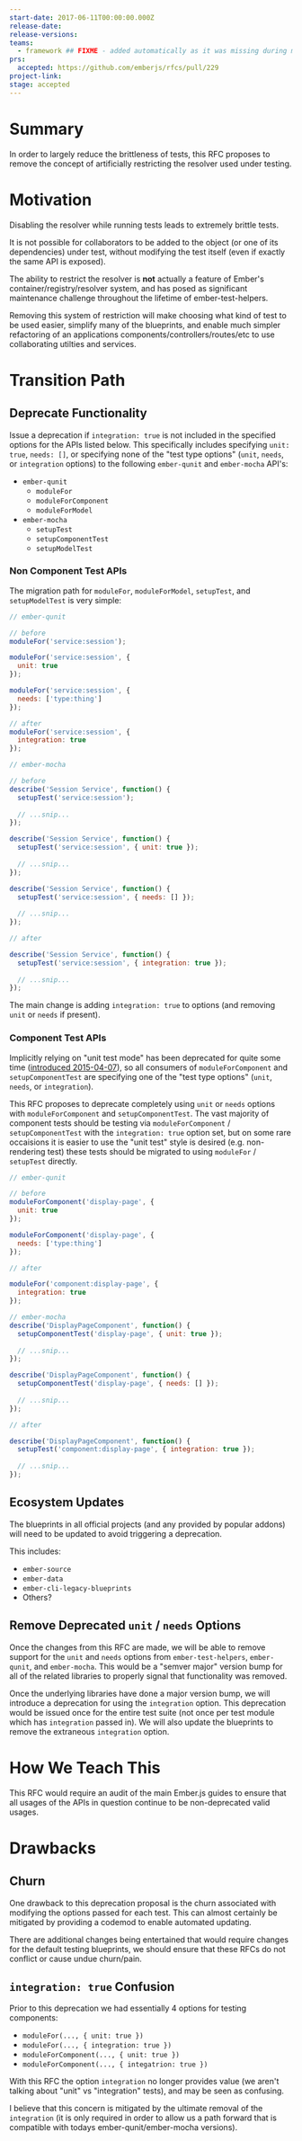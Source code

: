 ```yaml
---
start-date: 2017-06-11T00:00:00.000Z
release-date:
release-versions: 
teams: 
  - framework ## FIXME - added automatically as it was missing during migration
prs:
  accepted: https://github.com/emberjs/rfcs/pull/229
project-link: 
stage: accepted
---
```


# Summary

In order to largely reduce the brittleness of tests, this RFC proposes to
remove the concept of artificially restricting the resolver used under
testing.

# Motivation

Disabling the resolver while running tests leads to extremely brittle tests.

It is not possible for collaborators to be added to the object (or one
of its dependencies) under test, without modifying the test itself (even if
exactly the same API is exposed). 

The ability to restrict the resolver is **not** actually a feature of Ember's
container/registry/resolver system, and has posed as significant maintenance
challenge throughout the lifetime of ember-test-helpers.

Removing this system of restriction will make choosing what kind of test to
be used easier, simplify many of the blueprints, and enable much simpler refactoring 
of an applications components/controllers/routes/etc to use collaborating utilties
and services.

# Transition Path

## Deprecate Functionality

Issue a deprecation if `integration: true` is not included in the specified 
options for the APIs listed below. This specifically includes specifying 
`unit: true`, `needs: []`, or specifying none of the "test type options" 
(`unit`, `needs`, or `integration` options) to the following `ember-qunit`
and `ember-mocha` API's:

* `ember-qunit`
  * `moduleFor`
  * `moduleForComponent`
  * `moduleForModel`
* `ember-mocha`
  * `setupTest`
  * `setupComponentTest`
  * `setupModelTest`

### Non Component Test APIs

The migration path for `moduleFor`, `moduleForModel`, `setupTest`, and 
`setupModelTest` is very simple:

```js
// ember-qunit

// before
moduleFor('service:session');

moduleFor('service:session', {
  unit: true
});

moduleFor('service:session', {
  needs: ['type:thing']
});

// after
moduleFor('service:session', {
  integration: true
});
```

```js
// ember-mocha

// before
describe('Session Service', function() {
  setupTest('service:session');
  
  // ...snip...
});

describe('Session Service', function() {
  setupTest('service:session', { unit: true });
  
  // ...snip...
});

describe('Session Service', function() {
  setupTest('service:session', { needs: [] });
  
  // ...snip...
});

// after

describe('Session Service', function() {
  setupTest('service:session', { integration: true });
  
  // ...snip...
});
```

The main change is adding `integration: true` to options (and removing `unit` or `needs`
if present).

### Component Test APIs

Implicitly relying on "unit test mode" has been deprecated for quite some time 
([introduced 2015-04-07](https://github.com/emberjs/ember-test-helpers/pull/38)),
so all consumers of `moduleForComponent` and `setupComponentTest` are specifying
one of the "test type options" (`unit`, `needs`, or `integration`).

This RFC proposes to deprecate completely using `unit` or `needs` options with
`moduleForComponent` and `setupComponentTest`. The vast majority of component tests
should be testing via `moduleForComponent` / `setupComponentTest` with the `integration: true`
option set, but on some rare occaisions it is easier to use the "unit test" style is
desired (e.g. non-rendering test) these tests should be migrated to using `moduleFor` 
/ `setupTest` directly.

```js
// ember-qunit

// before
moduleForComponent('display-page', {
  unit: true
});

moduleForComponent('display-page', {
  needs: ['type:thing']
});

// after

moduleFor('component:display-page', {
  integration: true
});
```

```js
// ember-mocha
describe('DisplayPageComponent', function() {
  setupComponentTest('display-page', { unit: true });
  
  // ...snip...
});

describe('DisplayPageComponent', function() {
  setupComponentTest('display-page', { needs: [] });
  
  // ...snip...
});

// after

describe('DisplayPageComponent', function() {
  setupTest('component:display-page', { integration: true });
  
  // ...snip...
});
```

## Ecosystem Updates

The blueprints in all official projects (and any provided by popular
addons) will need to be updated to avoid triggering a deprecation.

This includes:

* `ember-source`
* `ember-data`
* `ember-cli-legacy-blueprints`
* Others?

## Remove Deprecated `unit` / `needs` Options

Once the changes from this RFC are made, we will be able to remove
support for the `unit` and `needs` options from `ember-test-helpers`,
`ember-qunit`, and `ember-mocha`. This would be a "semver major"
version bump for all of the related libraries to properly signal that
functionality was removed.

Once the underlying libraries have done a major version bump, we will
introduce a deprecation for using the `integration` option. This
deprecation would be issued once for the entire test suite (not once
per test module which has `integration` passed in). We will also update
the blueprints to remove the extraneous `integration` option.

# How We Teach This

This RFC would require an audit of the main Ember.js guides to ensure
that all usages of the APIs in question continue to be non-deprecated
valid usages.

# Drawbacks

## Churn

One drawback to this deprecation proposal is the churn associated with
modifying the options passed for each test. This can almost certainly
be mitigated by providing a codemod to enable automated updating.

There are additional changes being entertained that would require changes
for the default testing blueprints, we should ensure that these RFCs do not
conflict or cause undue churn/pain.

## `integration: true` Confusion

Prior to this deprecation we had essentially 4 options for testing components:

* `moduleFor(..., { unit: true })`
* `moduleFor(..., { integration: true })`
* `moduleForComponent(..., { unit: true })`
* `moduleForComponent(..., { integatrion: true })`

With this RFC the option `integration` no longer provides value (we aren't talking
about "unit" vs "integration" tests), and may be seen as confusing.

I believe that this concern is mitigated by the ultimate removal of the `integration`
(it is only required in order to allow us a path forward that is compatible with
todays ember-qunit/ember-mocha versions).
